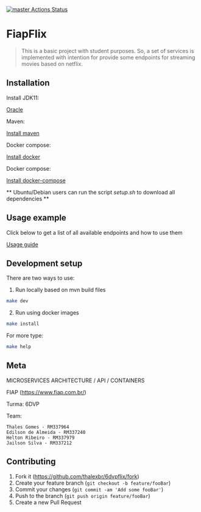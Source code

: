 [![master Actions Status](https://github.com/thalexbr/6dvpflix/workflows/master/badge.svg)](https://github.com/thalexbr/6dvpflix/actions)


# FiapFlix
> This is a basic project with student purposes. So, a set of services is implemented with intention for provide some  endpoints for streaming movies based on netflix.

<!-- TODO: o que ele faz? breve descrição... -->

## Installation

Install JDK11:

[Oracle](https://www.oracle.com/java/technologies/javase-jdk11-downloads.html)

Maven:

[Install maven](https://maven.apache.org/install.html)

Docker compose:

[Install docker](https://docs.docker.com/engine/install/)

Docker compose:

[Install docker-compose](https://docs.docker.com/compose/install)

** Ubuntu/Debian users can run the script _setup.sh_ to download all dependencies **

## Usage example

Click below to get a list of all available endpoints and how to use them

[Usage guide](assets)

## Development setup

There are two ways to use:
1. Run locally based on mvn build files

```sh
make dev
```

2. Run using docker images

```sh
make install
```

For more type:

```sh
make help
```

## Meta

MICROSERVICES ARCHITECTURE / API / CONTAINERS

FIAP (<https://www.fiap.com.br/>)

Turma: 6DVP

Team:

```
Thales Gomes - RM337964
Edilson de Almeida - RM337240
Helton Ribeiro - RM337979
Jailson Silva - RM337212 
```

## Contributing

1. Fork it (<https://github.com/thalexbr/6dvpflix/fork>)
2. Create your feature branch (`git checkout -b feature/fooBar`)
3. Commit your changes (`git commit -am 'Add some fooBar'`)
4. Push to the branch (`git push origin feature/fooBar`)
5. Create a new Pull Request

<!-- Markdown link & img dfn's -->
[wiki]: https://github.com/thalexbr/6dvpflix/wiki
